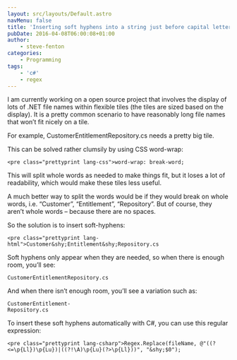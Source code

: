 ```yaml
---
layout: src/layouts/Default.astro
navMenu: false
title: 'Inserting soft hyphens into a string just before capital letters'
pubDate: 2016-04-08T06:00:08+01:00
author:
    - steve-fenton
categories:
    - Programming
tags:
    - 'c#'
    - regex
---
```


I am currently working on a open source project that involves the display of lots of .NET file names within flexible tiles (the tiles are sized based on the display). It is a pretty common scenario to have reasonably long file names that won’t fit nicely on a tile.

For example, CustomerEntitlementRepository.cs needs a pretty big tile.

This can be solved rather clumsily by using CSS word-wrap:

```
<pre class="prettyprint lang-css">word-wrap: break-word;
```

This will split whole words as needed to make things fit, but it loses a lot of readability, which would make these tiles less useful.

A much better way to split the words would be if they would break on whole words, i.e. “Customer”, “Entitlement”, “Repository”. But of course, they aren’t whole words – because there are no spaces.

So the solution is to insert soft-hyphens:

```
<pre class="prettyprint lang-html">Customer&shy;Entitlement&shy;Repository.cs
```

Soft hyphens only appear when they are needed, so when there is enough room, you’ll see:

```
CustomerEntitlementRepository.cs
```

And when there isn’t enough room, you’ll see a variation such as:

```
CustomerEntitlement-
Repository.cs
```

To insert these soft hyphens automatically with C#, you can use this regular expression:

```
<pre class="prettyprint lang-csharp">Regex.Replace(fileName, @"((?<=\p{Ll})\p{Lu})|((?!\A)\p{Lu}(?>\p{Ll}))", "&shy;$0");
```
